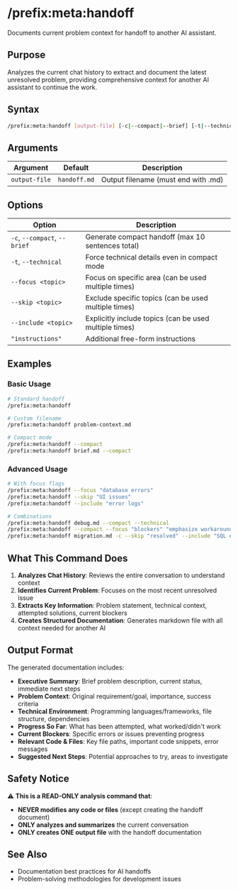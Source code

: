 # /prefix:meta:handoff

Documents current problem context for handoff to another AI assistant.

## Purpose

Analyzes the current chat history to extract and document the latest unresolved problem, providing comprehensive context for another AI assistant to continue the work.

## Syntax

```bash
/prefix:meta:handoff [output-file] [-c|--compact|--brief] [-t|--technical] [--focus topic] [--skip topic] [--include topic] ["instructions"]
```

## Arguments

| Argument | Default | Description |
|----------|---------|-------------|
| `output-file` | `handoff.md` | Output filename (must end with .md) |

## Options

| Option | Description |
|--------|-------------|
| `-c`, `--compact`, `--brief` | Generate compact handoff (max 10 sentences total) |
| `-t`, `--technical` | Force technical details even in compact mode |
| `--focus <topic>` | Focus on specific area (can be used multiple times) |
| `--skip <topic>` | Exclude specific topics (can be used multiple times) |
| `--include <topic>` | Explicitly include topics (can be used multiple times) |
| `"instructions"` | Additional free-form instructions |

## Examples

### Basic Usage

```bash
# Standard handoff
/prefix:meta:handoff

# Custom filename
/prefix:meta:handoff problem-context.md

# Compact mode
/prefix:meta:handoff --compact
/prefix:meta:handoff brief.md --compact
```

### Advanced Usage

```bash
# With focus flags
/prefix:meta:handoff --focus "database errors"
/prefix:meta:handoff --skip "UI issues"
/prefix:meta:handoff --include "error logs"

# Combinations
/prefix:meta:handoff debug.md --compact --technical
/prefix:meta:handoff --compact --focus "blockers" "emphasize workarounds"
/prefix:meta:handoff migration.md -c --skip "resolved" --include "SQL errors"
```

## What This Command Does

1. **Analyzes Chat History**: Reviews the entire conversation to understand context
2. **Identifies Current Problem**: Focuses on the most recent unresolved issue
3. **Extracts Key Information**: Problem statement, technical context, attempted solutions, current blockers
4. **Creates Structured Documentation**: Generates markdown file with all context needed for another AI

## Output Format

The generated documentation includes:

- **Executive Summary**: Brief problem description, current status, immediate next steps
- **Problem Context**: Original requirement/goal, importance, success criteria
- **Technical Environment**: Programming languages/frameworks, file structure, dependencies
- **Progress So Far**: What has been attempted, what worked/didn't work
- **Current Blockers**: Specific errors or issues preventing progress
- **Relevant Code & Files**: Key file paths, important code snippets, error messages
- **Suggested Next Steps**: Potential approaches to try, areas to investigate

## Safety Notice

⚠️ **This is a READ-ONLY analysis command that**:

- **NEVER modifies any code or files** (except creating the handoff document)
- **ONLY analyzes and summarizes** the current conversation
- **ONLY creates ONE output file** with the handoff documentation

## See Also

- Documentation best practices for AI handoffs
- Problem-solving methodologies for development issues
